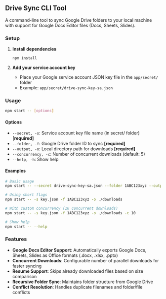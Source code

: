 ## Drive Sync CLI Tool  
A command-line tool to sync Google Drive folders to your local machine with support for Google Docs Editor files (Docs, Sheets, Slides).

### Setup

1. **Install dependencies**
   ```bash
   npm install
   ```

2. **Add your service account key**
   - Place your Google service account JSON key file in the `app/secret/` folder
   - Example: `app/secret/drive-sync-key-sa.json`

### Usage

```bash
npm start -- [options]
```

#### Options

- `--secret, -s`: Service account key file name (in secret/ folder) **[required]**
- `--folder, -f`: Google Drive folder ID to sync **[required]**
- `--output, -o`: Local directory path for downloads **[required]**
- `--concurrency, -c`: Number of concurrent downloads (default: 5)
- `--help, -h`: Show help

#### Examples

```bash
# Basic usage
npm start -- --secret drive-sync-key-sa.json --folder 1ABC123xyz --output /path/to/local/folder

# Using short flags
npm start -- -s key.json -f 1ABC123xyz -o ./downloads

# With custom concurrency (10 concurrent downloads)
npm start -- -s key.json -f 1ABC123xyz -o ./downloads -c 10

# Show help
npm start -- --help
```

### Features

- **Google Docs Editor Support**: Automatically exports Google Docs, Sheets, Slides as Office formats (.docx, .xlsx, .pptx)
- **Concurrent Downloads**: Configurable number of parallel downloads for faster syncing
- **Resume Support**: Skips already downloaded files based on size comparison
- **Recursive Folder Sync**: Maintains folder structure from Google Drive
- **Conflict Resolution**: Handles duplicate filenames and folder/file conflicts
